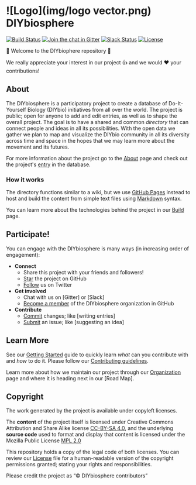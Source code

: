 # ![Logo](img/logo vector.png) DIYbiosphere

[![Build Status](https://travis-ci.org/DIYbiosphere/diybiosphere.io.svg?branch=master)](https://travis-ci.org/DIYbiosphere/diybiosphere.io)
[![Join the chat in Gitter](https://badges.gitter.im/DIYbiosphere/diybiosphere.io.svg)](https://gitter.im/DIYbiosphere/diybiosphere.io?utm_source=badge&utm_medium=badge&utm_campaign=pr-badge)
[![Slack Status](https://diybiosphere.herokuapp.com/badge.svg)](https://diybiosphere.herokuapp.com)
[![License](https://img.shields.io/badge/License-MPL%20%2B%20CC--BY--SA-blue.svg)](https://creativecommons.org/licenses/by-sa/4.0/)


:tada: Welcome to the DIYbiophere repository :tada:

We really appreciate your interest in our project :+1: and we would :heart: your contributions!

## About

The DIYbiosphere is a participatory project to create a database of Do-It-Yourself Biology (DIYbio) initiatives from all over the world. The project is public; open for anyone to add and edit entries, as well as to shape the overall project. The goal is to have a shared and common _directory_ that can connect people and ideas in all its possibilities. With the open data we gather we plan to map and visualize the DIYbio community in all its diversity across time and space in the hopes that we may learn more about the movement and its futures.

For more information about the project go to the [About] page and check out the project's [entry] in the database.

### How it works
The directory functions similar to a wiki, but we use [GitHub Pages] instead to host and build the content from simple text files using [Markdown] syntax.

You can learn more about the technologies behind the project in our [Build] page.

## Participate!
You can engage with the DIYbiosphere is many ways (in increasing order of engagement):
- **Connect**
	- Share this project with your friends and followers!
	- [Star] the project on GitHub
	- [Follow] us on Twitter
- **Get involved**
	- Chat with us on [Gitter] or [Slack]
	- [Become a member] of the DIYbiosphere organization in GitHub
- **Contribute**
	- [Commit] changes; like [writing entries]
	- [Submit] an issue; like [suggesting an idea]

## Learn More
See our [Getting Started] guide to quickly learn _what_ can you contribute with and _how_ to do it. Please follow our [Contributing guidelines].

Learn more about how we maintain our project through our [Organization] page and where it is heading next in our [Road Map].

## Copyright
The work generated by the project is available under copyleft licenses.

The **content** of the project itself is licensed under Creative Commons Attribution and Share Alike license [CC-BY-SA 4.0], and the underlying **source code** used to format and display that content is licensed under the Mozilla Public License [MPL 2.0]

This repository holds a copy of the legal code of both licenses. You can review our [License] file for a human-readable version of the copyright permissions granted; stating your rights and responsibilities.

Please credit the project as “© DIYbiosphere contributors”

[about]: #
[entry]: #
[Git]: https://git-scm.com/
[Github]: https://github.com/
[markdown]: https://guides.github.com/features/mastering-markdown/
[jekyll]: https://jekyllrb.com/
[github pages]: https://pages.github.com/
[build]: #
[Commit]: #
[Submit]: #
[Getting started]: #
[Contributing guidelines]: #
[Represent your initiative]: #
[Become a member]: #
[Organization]: #
[Star]: #
[chat]: https://gitter.im/DIYbiosphere?utm_source=share-link&utm_medium=link&utm_campaign=share-link
[follow]: https://twitter.com/DIYbiosphere
[Join]: #
[ODbL 1.0]: http://opendatacommons.org/licenses/odbl/1.0/
[MPL 2.0]: https://www.mozilla.org/en-US/MPL/2.0/
[CC-BY-SA 4.0]: https://creativecommons.org/licenses/by-sa/4.0/
[LICENSE]: LICENSE.md
